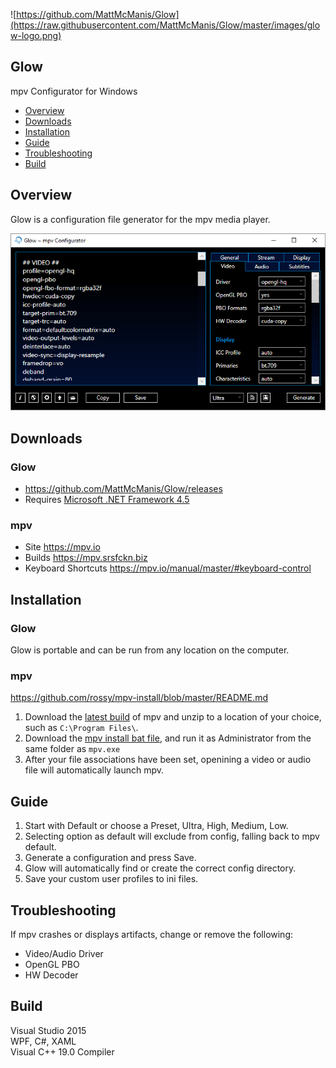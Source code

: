![https://github.com/MattMcManis/Glow](https://raw.githubusercontent.com/MattMcManis/Glow/master/images/glow-logo.png)

## Glow
mpv Configurator for Windows

* [Overview](#overview)
* [Downloads](#downloads)
* [Installation](#installation)
* [Guide](#guide)
* [Troubleshooting](#troubleshooting)
* [Build](#build)

## Overview

Glow is a configuration file generator for the mpv media player.

![Glow](https://raw.githubusercontent.com/MattMcManis/Glow/master/images/glow.png)

## Downloads
### Glow 
* https://github.com/MattMcManis/Glow/releases
* Requires [Microsoft .NET Framework 4.5](https://www.microsoft.com/en-us/download/details.aspx?id=30653)

### mpv

* Site https://mpv.io
* Builds https://mpv.srsfckn.biz
* Keyboard Shortcuts  https://mpv.io/manual/master/#keyboard-control

## Installation

### Glow
Glow is portable and can be run from any location on the computer.

### mpv

https://github.com/rossy/mpv-install/blob/master/README.md

1. Download the [latest build](https://mpv.srsfckn.biz) of mpv and unzip to a location of your choice, such as `C:\Program Files\`.
2. Download the [mpv install bat file](https://github.com/rossy/mpv-install/archive/master.zip), and run it as Administrator from the same folder as `mpv.exe`
3. After your file associations have been set, openining a video or audio file will automatically launch mpv.

## Guide

1. Start with Default or choose a Preset, Ultra, High, Medium, Low.
2. Selecting option as default will exclude from config, falling back to mpv default.
3. Generate a configuration and press Save. 
4. Glow will automatically find or create the correct config directory.
5. Save your custom user profiles to ini files.

## Troubleshooting

If mpv crashes or displays artifacts, change or remove the following:

* Video/Audio Driver
* OpenGL PBO
* HW Decoder


## Build
Visual Studio 2015
<br />
WPF, C#, XAML
<br />
Visual C++ 19.0 Compiler